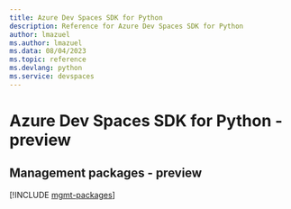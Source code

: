 ```yaml
---
title: Azure Dev Spaces SDK for Python
description: Reference for Azure Dev Spaces SDK for Python
author: lmazuel
ms.author: lmazuel
ms.data: 08/04/2023
ms.topic: reference
ms.devlang: python
ms.service: devspaces
---
```

# Azure Dev Spaces SDK for Python - preview

## Management packages - preview
[!INCLUDE [mgmt-packages](dev-spaces-mgmt-index.md)]